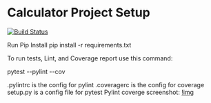 # Calculator Project Setup
[![Build Status](https://app.travis-ci.com/SRIRAKSHA-SARATHI/calc2.svg?branch=main)](https://app.travis-ci.com/SRIRAKSHA-SARATHI/calc2)

Run Pip Install
pip install -r requirements.txt

To run tests, Lint, and Coverage report use this command:

pytest  --pylint --cov

.pylintrc is the config for pylint
.coveragerc is the config for coverage
setup.py is a config file for pytest
Pylint coverge screenshot:
[!img](https://github.com/SRIRAKSHA-SARATHI/calc2/blob/cbb1d70781476cfe04247f5559bcd6bd2053828b/Screen%20Shot%202021-12-10%20at%203.51.31%20PM.png)
